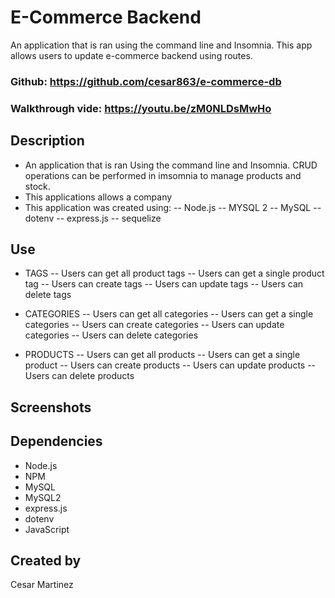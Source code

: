 # E-Commerce Backend 


An application that is ran using the command line and Insomnia. This app allows users to update e-commerce backend using routes.

### Github: https://github.com/cesar863/e-commerce-db

### Walkthrough vide: https://youtu.be/zM0NLDsMwHo

## Description
- An application that is ran Using the command line and Insomnia. CRUD operations can be performed in imsomnia to manage products and stock.
- This applications allows a company 
- This application was created using:
-- Node.js
-- MYSQL 2
-- MySQL
-- dotenv
-- express.js
-- sequelize

## Use
- TAGS
-- Users can get all product tags
-- Users can get a single product tag
-- Users can create tags
-- Users can update tags
-- Users can delete tags

- CATEGORIES
-- Users can get all categories
-- Users can get a single categories
-- Users can create categories
-- Users can update categories
-- Users can delete categories

- PRODUCTS
-- Users can get all products
-- Users can get a single product
-- Users can create products
-- Users can update products
-- Users can delete products

## Screenshots



## Dependencies
- Node.js
- NPM
- MySQL
- MySQL2
- express.js
- dotenv
- JavaScript


## Created by
Cesar Martinez
